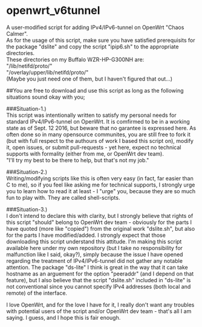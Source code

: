 # openwrt_v6tunnel  
A user-modified script for adding IPv4/IPv6-tunnel on OpenWrt "Chaos Calmer".  
As for the usage of this script, make sure you have satisfied prerequisits for the package "dslite" and copy the script "ipip6.sh" to the appropriate directories.  
These directories on my Buffalo WZR-HP-G300NH are:  
"/lib/netifd/proto/"  
"/overlay/upper/lib/netifd/proto/"  
(Maybe you just need one of them, but I haven't figured that out...)  
  
##You are free to download and use this script as long as the following situations sound okay with you;  
  
###Situation-1.)  
This script was intentionally written to satisfy my personal needs for standard IPv4/IPv6-tunnel on OpenWrt. It is comfirmed to be in a working state as of Sept. 12 2016, but beware that no garantee is expressed here. As often done so in many opensource communites, you are still free to fork it (but with full respect to the authours of work I based this script on), modify it, open issues, or submit pull-requests - yet here, expect no technical supports with formality (either from me, or OpenWrt dev team).  
"I'll try my best to be there to help, but that's not my job."  
  
###Situation-2.)  
Writing/modifying scripts like this is often very easy (in fact, far easier than C to me), so if you feel like asking me for technical supports, I strongly urge you to learn how to read it at least - I "urge" you, because they are so much fun to play with. They are called shell-scripts.  
  
###Situation-3.)  
I don't intend to declare this with clarity, but I strongly believe that rights of this script "should" belong to OpenWrt dev team - obviously for the parts I have quoted (more like "copied") from the original work "dslite.sh", but also for the parts I have modified/added. I strongly expect that those downloading this script understand this attitude. I'm making this script available here under my own repository (but I take no responsibility for malfunction like I said, okay?), simply because the issue I have opened regarding the treatment of IPv4/IPv6-tunnel did not gather any notable attention. The package "ds-lite" I think is great in the way that it can take hostname as an arguement for the option "peeraddr" (and I depend on that feature), but I also believe that the script "dslite.sh" included in "ds-lite" is not conventional since you cannot specify IPv4 addresses (both local and remote) of the interface. 
  
I love OpenWrt, and for the love I have for it, I really don't want any troubles with potential users of the script and/or OpenWrt dev team - that's all I am saying. I guess, and I hope this is fair enough.
